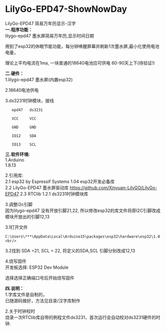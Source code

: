 # LilyGo-EPD47-ShowNowDay <br/>
LilyGo-EPD47 简易万年历显示-汉字 <br/>
<b>一.程序功能：</b> <br/>
   lilygo-epd47 墨水屏简易万年历,显示时间日期

   用到了esp32的休眠节能功能，每分钟唤醒屏幕并刷新1次墨水屏,最小化使用电池电量，

   理论上平均电流在1ma, 一块普通的18640电池应可供电 60-90天上下(待验证!)

     

<b>二.硬件：</b>  <br/>
1.lilygo-epd47 墨水屏(内置esp32)

2.18640电池供电 

3.ds3231时钟模块，接线

       epd47   ds3231

       VCC     VCC

       GND     GND

       IO12    SDA

       IO13    SCL 

    

<b>三.软件环境:</b>  <br/>
1.Arduino <br/>
   1.8.13   <br/>

2.引用库: <br/>
    2.1 esp32 by Espressif Systems 1.04 esp32开发必备库 <br/>
    2.2 LilyGo-EPD47 墨水屏驱动库 https://github.com/Xinyuan-LilyGO/LilyGo-EPD47
    2.3 RTClib 1.2.1 ds3231时钟模块库 <br/>

3.调整i2c引脚 <br/>
  因为lilygo-epd47 没有开放引脚21,22, 所以修改esp32的库文件将原I2C引脚改成模块开放出的引脚12,13 <br/>

  3.1打开文件 <br/>

    C:\Users\***\AppData\Local\Arduino15\packages\esp32\hardware\esp32\1.0.4\variants\esp32\pins_arduino.h <br/>

  3.2找到 SDA =21,  SCL = 22, 将定义的SDA,SCL 引脚分别改成12,13 <br/>

       

4.烧写固件 <br/>
  开发板选择: ESP32 Dev Module <br/>

  选择选择正确端口号后开始烧写固件 <br/>

 

<b>四.说明： </b> <br/>
1.字库文件是自制的， <br/>
    已随源码做好，方法见目录/汉字库制作 <br/>

2.关于时钟校时 <br/>
    烧录一次RTClib库自带的例程文件ds3231，首次运行会自动校对ds3231硬件的时钟.
